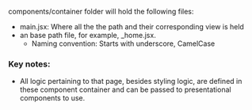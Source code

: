 components/container folder will hold the following files:

- main.jsx: Where all the the path and their corresponding view is held
- an base path file, for example, \_home.jsx.
  - Naming convention: Starts with underscore, CamelCase

### Key notes:

- All logic pertaining to that page, besides styling logic, are defined in these component container and can be passed to presentational components to use.
